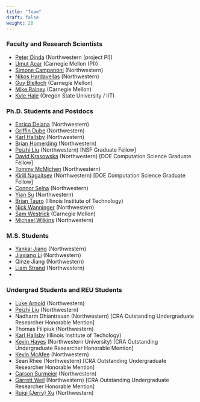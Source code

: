 ```yaml
---
title: "Team"
draft: false
weight: 20
---
```


### Faculty and Research Scientists

- [Peter Dinda](http://pdinda.org/) (Northwestern (project PI))
- [Umut Acar](https://www.umut-acar.org/) (Carnegie Mellon (PI))
- [Simone Campanoni](https://users.cs.northwestern.edu/~simonec/) (Northwestern)
- [Nikos Hardavellas](https://users.cs.northwestern.edu/~hardav/) (Northwestern)
- [Guy Blelloch](https://www.cs.cmu.edu/~guyb/) (Carnegie Mellon)
- [Mike Rainey]( https://www.andrew.cmu.edu/user/mrainey/) (Carnegie
  Mellon)
- [Kyle Hale](https://halek.co/) (Oregon State University / IIT)

### Ph.D. Students and Postdocs

- [Enrico Deiana](https://www.deiana.org/) (Northwestern)
- [Griffin Dube](https://gadube.github.io/) (Northwestern)
- [Karl Hallsby](https://karl.hallsby.com/) (Northwestern)
- [Brian Homerding](https://www.linkedin.com/in/brian-homerding)
(Northwestern)
- [Peizhi Liu](https://www.linkedin.com/in/peizhiliu) (Northwestern) [NSF Graduate Fellow]
- [David Krasowska](https://www.linkedin.com/in/davidkrasowska) (Northwestern) [DOE Computation Science Graduate Fellow]
- [Tommy McMichen](https://mcmichen.cc/) (Northwestern)
- [Kirill Nagaitsev](https://github.com/knagaitsev) (Northwestern) [DOE Computation Science Graduate Fellow]
-
  [Connor Selna](https://www.linkedin.com/in/connor-selna?original_referer=https%3A%2F%2Fwww.google.com%2F) (Northwestern)
- [Yian Su](https://yiansu.com/) (Northwestern)
- [Brian Tauro](https://www.btauro.com/) (Illinois Institute of Technology)
- [Nick Wanninger](https://nickw.io/) (Northwestern)
- [Sam Westrick](https://www.cs.cmu.edu/~swestric/) (Carnegie Mellon)
- [Michael Wilkins](https://mjwilkins.org)
(Northwestern)

### M.S. Students
- [Yankai Jiang](https://lukejyk.github.io/) (Northwestern)
- [Jiaxiang Li](https://www.linkedin.com/in/jiaxiang-li-254666231/) (Northwestern)
- Qinze Jiang (Northwestern)
- [Liam Strand](https://liam-strand.github.io/) (Northwestern)
- 
### Undergrad Students and REU Students
- [Luke Arnold](https://www.linkedin.com/in/luke-michael-arnold/)
(Northwestern)
- [Peizhi Liu](https://www.linkedin.com/in/peizhiliu/) (Northwestern)
- Nadharm Dhiantravan (Northwestern) [CRA Outstanding Undergraduate Researcher Honorable Mention]
- Thomas Filipiuk (Northwestern)
- [Karl Hallsby](https://karl.hallsby.com/) (Illinois Institute of Techology)
- [Kevin Hayes](https://www.linkedin.com/in/kevin-hayes-b88842261) (Northwestern University) [CRA Outstanding Undergraduate Researcher Honorable Mention]
- [Kevin McAfee](https://www.linkedin.com/in/kevinmcafee/)
(Northwestern)
- Sean Rhee (Northwestern) [CRA Outstanding Undergraduate Researcher Honorable Mention]
- [Carson Surmeier](https://about.surmeier.us) (Northwestern)
- [Garrett Weil](https://www.linkedin.com/in/garrettweil/)  (Northwestern) [CRA Outstanding Undergraduate Researcher Honorable Mention]
- [Ruiqi (Jerry) Xu](https://www.linkedin.com/in/jerry-xu-ruiqi/) (Northwestern)
